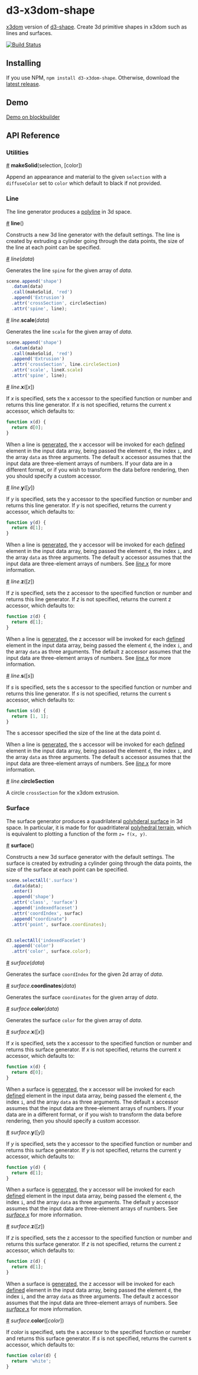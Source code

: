 # d3-x3dom-shape

[x3dom](http://www.x3dom.org/) version of [d3-shape](https://github.com/d3/d3-shape). Create 3d primitive shapes in x3dom such as lines and surfaces.


[![Build Status](https://travis-ci.org/fabid/d3-x3dom-shape.svg?branch=master)](https://travis-ci.org/fabid/d3-x3dom-shape)

## Installing

If you use NPM, `npm install d3-x3dom-shape`. Otherwise, download the [latest release](https://github.com/d3/d3-x3dom-shapes/releases/latest).

## Demo

[Demo on blockbuilder](http://blockbuilder.org/fabid/a2be7d647d0f8b820e5e42e16942c471)

## API Reference


### Utilities


<a href="#makeSolid" name="makeSolid">#</a> <b>makeSolid</b>(selection, [color])

Append an appearance and material to the given `selection` with a `diffuseColor` set to `color` which default to black if not provided.


### Line

The line generator produces a [polyline](https://en.wikipedia.org/wiki/Polygonal_chain) in 3d space.

<a href="#line" name="line">#</a> <b>line</b>()

Constructs a new 3d line generator with the default settings. The line is created by extruding a cylinder going through the data points, the size of the line at each point can be specified.


<a name="_line" href="#_line">#</a> <i>line</i>(<i>data</i>)

Generates the line `spine` for the given array of *data*.

```js
scene.append('shape')
  .datum(data)
  .call(makeSolid, 'red')
  .append('Extrusion')
  .attr('crossSection', circleSection)
  .attr('spine', line);
```

<a name="line_scale" href="#line_scale">#</a> <i>line</i>.<b>scale</b>(<i>data</i>)

Generates the line `scale` for the given array of *data*.

```js
scene.append('shape')
  .datum(data)
  .call(makeSolid, 'red')
  .append('Extrusion')
  .attr('crossSection', line.circleSection)
  .attr('scale', lineX.scale)
  .attr('spine', line);
```

<a name="line_x" href="#line_x">#</a> <i>line</i>.<b>x</b>([<i>x</i>])

If *x* is specified, sets the x accessor to the specified function or number and returns this line generator. If *x* is not specified, returns the current x accessor, which defaults to:

```js
function x(d) {
  return d[0];
}
```

When a line is [generated](#_line), the x accessor will be invoked for each [defined](#line_defined) element in the input data array, being passed the element `d`, the index `i`, and the array `data` as three arguments. The default x accessor assumes that the input data are three-element arrays of numbers. If your data are in a different format, or if you wish to transform the data before rendering, then you should specify a custom accessor.


<a name="line_y" href="#line_y">#</a> <i>line</i>.<b>y</b>([<i>y</i>])

If *y* is specified, sets the y accessor to the specified function or number and returns this line generator. If *y* is not specified, returns the current y accessor, which defaults to:

```js
function y(d) {
  return d[1];
}
```

When a line is [generated](#_line), the y accessor will be invoked for each [defined](#line_defined) element in the input data array, being passed the element `d`, the index `i`, and the array `data` as three arguments. The default y accessor assumes that the input data are three-element arrays of numbers. See [*line*.x](#line_x) for more information.

<a name="line_z" href="#line_z">#</a> <i>line</i>.<b>z</b>([<i>z</i>])

If *z* is specified, sets the z accessor to the specified function or number and returns this line generator. If *z* is not specified, returns the current z accessor, which defaults to:

```js
function z(d) {
  return d[1];
}
```

When a line is [generated](#_line), the z accessor will be invoked for each [defined](#line_defined) element in the input data array, being passed the element `d`, the index `i`, and the array `data` as three arguments. The default z accessor assumes that the input data are three-element arrays of numbers. See [*line*.x](#line_x) for more information.

<a name="line_s" href="#line_s">#</a> <i>line</i>.<b>s</b>([<i>s</i>])

If *s* is specified, sets the s accessor to the specified function or number and returns this line generator. If *s* is not specified, returns the current s accessor, which defaults to:

```js
function s(d) {
  return [1, 1];
}
```

The s accessor specified the size of the line at the data point d.

When a line is [generated](#_line), the s accessor will be invoked for each [defined](#line_defined) element in the input data array, being passed the element `d`, the index `i`, and the array `data` as three arguments. The default s accessor assumes that the input data are three-element arrays of numbers. See [*line*.x](#line_x) for more information.

<a name="line_circleSection" href="#line_circleSection">#</a> <i>line</i>.<b>circleSection</b>

A circle `crossSection` for the x3dom extrusion.

### Surface

The surface generator produces a quadrilateral [polyhderal surface](https://en.wikipedia.org/wiki/Polyhedron) in 3d space. In particular, it is made for for quadritlateral [polyhedral terrain](https://en.wikipedia.org/wiki/Polyhedral_terrain), which is equivalent to plotting a function of the form `z= f(x, y)`.

<a href="#surface" name="surface">#</a> <b>surface</b>()

Constructs a new 3d surface generator with the default settings. The surface is created by extruding a cylinder going through the data points, the size of the surface at each point can be specified.

```js
scene.selectAll('.surface')
  .data(data);
  .enter()
  .append('shape')
  .attr('class', 'surface')
  .append('indexedfaceset')
  .attr('coordIndex', surfac)
  .append("coordinate")
  .attr('point', surface.coordinates);


d3.selectAll('indexedFaceSet')
  .append('color')
  .attr('color', surface.color);
```

<a name="_surface" href="#_surface">#</a> <i>surface</i>(<i>data</i>)

Generates the surface `coordIndex` for the given 2d array of *data*.


<a name="surface_coordinates" href="#surface_coordinates">#</a> <i>surface</i>.<b>coordinates</b>(<i>data</i>)

Generates the surface `coordinates` for the given array of *data*.


<a name="surface_color" href="#surface_color">#</a> <i>surface</i>.<b>color</b>(<i>data</i>)

Generates the surface `color` for the given array of *data*.


<a name="surface_x" href="#surface_x">#</a> <i>surface</i>.<b>x</b>([<i>x</i>])

If *x* is specified, sets the x accessor to the specified function or number and returns this surface generator. If *x* is not specified, returns the current x accessor, which defaults to:

```js
function x(d) {
  return d[0];
}
```

When a surface is [generated](#_surface), the x accessor will be invoked for each [defined](#surface_defined) element in the input data array, being passed the element `d`, the index `i`, and the array `data` as three arguments. The default x accessor assumes that the input data are three-element arrays of numbers. If your data are in a different format, or if you wish to transform the data before rendering, then you should specify a custom accessor.


<a name="surface_y" href="#surface_y">#</a> <i>surface</i>.<b>y</b>([<i>y</i>])

If *y* is specified, sets the y accessor to the specified function or number and returns this surface generator. If *y* is not specified, returns the current y accessor, which defaults to:

```js
function y(d) {
  return d[1];
}
```

When a surface is [generated](#_surface), the y accessor will be invoked for each [defined](#surface_defined) element in the input data array, being passed the element `d`, the index `i`, and the array `data` as three arguments. The default y accessor assumes that the input data are three-element arrays of numbers. See [*surface*.x](#surface_x) for more information.

<a name="surface_z" href="#surface_z">#</a> <i>surface</i>.<b>z</b>([<i>z</i>])

If *z* is specified, sets the z accessor to the specified function or number and returns this surface generator. If *z* is not specified, returns the current z accessor, which defaults to:

```js
function z(d) {
  return d[1];
}
```

When a surface is [generated](#_surface), the z accessor will be invoked for each [defined](#surface_defined) element in the input data array, being passed the element `d`, the index `i`, and the array `data` as three arguments. The default z accessor assumes that the input data are three-element arrays of numbers. See [*surface*.x](#surface_x) for more information.

<a name="surface_color" href="#surface_color">#</a> <i>surface</i>.<b>color</b>([<i>color</i>])

If *color* is specified, sets the s accessor to the specified function or number and returns this surface generator. If *s* is not specified, returns the current s accessor, which defaults to:

```js
function color(d) {
  return 'white';
}
```

